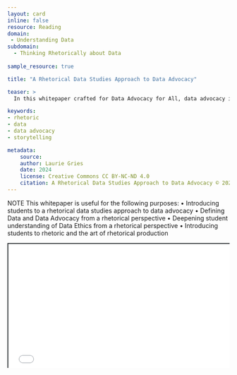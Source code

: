```yaml
---
layout: card
inline: false
resource: Reading
domain: 
 - Understanding Data
subdomain:
  - Thinking Rhetorically about Data
  
sample_resource: true

title: "A Rhetorical Data Studies Approach to Data Advocacy"

teaser: >
  In this whitepaper crafted for Data Advocacy for All, data advocacy is defined and explained as a deeply rhetorical and ethical action while rhetorical data studies is forwarded as a critical and constructive framework for helping students learn how to ethically collect, process, and deploy data alongside narratives and other rhetorical strategies. 

keywords:
- rhetoric
- data
- data advocacy
- storytelling

metadata:
    source:
    author: Laurie Gries
    date: 2024
    license: Creative Commons CC BY-NC-ND 4.0 
    citation: A Rhetorical Data Studies Approach to Data Advocacy © 2024 by Laurie Gries is licensed under CC BY-NC-ND 4.0 
---
```


NOTE 
This whitepaper is useful for the following purposes:
•	Introducing students to a rhetorical data studies approach to data advocacy
•	Defining Data and Data Advocacy from a rhetorical perspective
•	Deepening student understanding of Data Ethics from a rhetorical perspective
•	Introducing students to rhetoric and the art of rhetorical production

<div style="position: relative; padding-bottom: 56.25%; height: 0; overflow: hidden;"><iframe src="../assets/pdf/A Rhetorical Data Studies Approach to Data Advocacy.docx (1).pdf" width="100%" title="A Rhetorical Data Studies Approach to Data Advocacy" style="border:2px #323639 solid; position: absolute; top: 0; left: 0; right: 0; bottom: 0; height: 100%; max-width: 100%;"></iframe></div>
